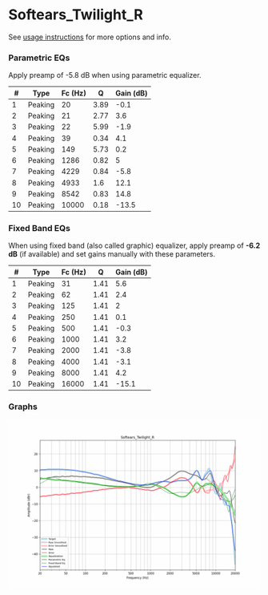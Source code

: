 # Softears_Twilight_R
See [usage instructions](https://github.com/jaakkopasanen/AutoEq#usage) for more options and info.

### Parametric EQs
Apply preamp of -5.8 dB when using parametric equalizer.

|   # | Type    |   Fc (Hz) |    Q |   Gain (dB) |
|-----|---------|-----------|------|-------------|
|   1 | Peaking |        20 | 3.89 |        -0.1 |
|   2 | Peaking |        21 | 2.77 |         3.6 |
|   3 | Peaking |        22 | 5.99 |        -1.9 |
|   4 | Peaking |        39 | 0.34 |         4.1 |
|   5 | Peaking |       149 | 5.73 |         0.2 |
|   6 | Peaking |      1286 | 0.82 |         5   |
|   7 | Peaking |      4229 | 0.84 |        -5.8 |
|   8 | Peaking |      4933 | 1.6  |        12.1 |
|   9 | Peaking |      8542 | 0.83 |        14.8 |
|  10 | Peaking |     10000 | 0.18 |       -13.5 |

### Fixed Band EQs
When using fixed band (also called graphic) equalizer, apply preamp of **-6.2 dB** (if available) and set gains manually with these parameters.

|   # | Type    |   Fc (Hz) |    Q |   Gain (dB) |
|-----|---------|-----------|------|-------------|
|   1 | Peaking |        31 | 1.41 |         5.6 |
|   2 | Peaking |        62 | 1.41 |         2.4 |
|   3 | Peaking |       125 | 1.41 |         2   |
|   4 | Peaking |       250 | 1.41 |         0.1 |
|   5 | Peaking |       500 | 1.41 |        -0.3 |
|   6 | Peaking |      1000 | 1.41 |         3.2 |
|   7 | Peaking |      2000 | 1.41 |        -3.8 |
|   8 | Peaking |      4000 | 1.41 |        -3.1 |
|   9 | Peaking |      8000 | 1.41 |         4.2 |
|  10 | Peaking |     16000 | 1.41 |       -15.1 |

### Graphs
![](./Softears_Twilight_R.png)
